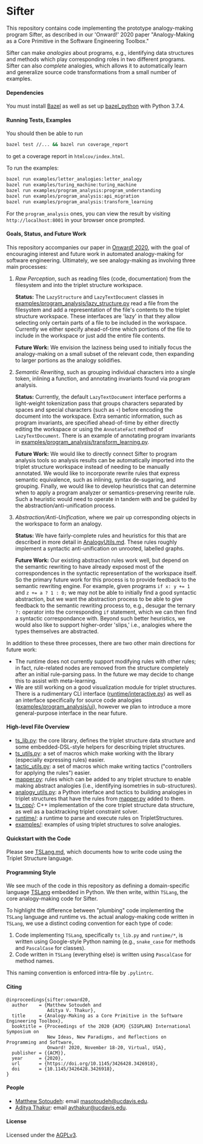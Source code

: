 # Sifter
This repository contains code implementing the prototype analogy-making program
Sifter, as described in our 'Onward!' 2020 paper "Analogy-Making as a Core
Primitive in the Software Engineering Toolbox."

Sifter can make _analogies_ about programs, e.g., identifying data structures
and methods which play corresponding roles in two different programs. Sifter
can also _complete_ analogies, which allows it to automatically learn and
generalize source code transformations from a small number of examples.

#### Dependencies
You must install [Bazel](https://bazel.build) as well as set up
[bazel_python](https://github.com/95616ARG/bazel_python) with Python 3.7.4.

#### Running Tests, Examples
You should then be able to run
```bash
bazel test //... && bazel run coverage_report
```
to get a coverage report in `htmlcov/index.html`.

To run the examples:
```bash
bazel run examples/letter_analogies:letter_analogy
bazel run examples/turing_machine:turing_machine
bazel run examples/program_analysis:program_understanding
bazel run examples/program_analysis:api_migration
bazel run examples/program_analysis:transform_learning
```
For the `program_analysis` ones, you can view the result by visiting
`http://localhost:8001` in your browser once prompted.

#### Goals, Status, and Future Work
This repository accompanies our paper in
[Onward! 2020](https://2020.splashcon.org/track/splash-2020-Onward-papers?#the-character-of-onward),
with the goal of encouraging interest and future work in automated
analogy-making for software engineering.  Ultimately, we see analogy-making as
involving three main processes:
1. _Raw Perception_, such as reading files (code, documentation) from the
   filesystem and into the triplet structure workspace.

   **Status:** The `LazyStructure` and `LazyTextDocument` classes in
   [examples/program_analysis/lazy_structure.py](examples/program_analysis/lazy_structure.py)
   read a file from the filesystem and add a representation of the file's
   contents to the triplet structure workspace. These interfaces are 'lazy' in
   that they allow selecting only certain parts of a file to be included in the
   workspace. Currently we either specify ahead-of-time which portions of the
   file to include in the workspace or just add the entire file contents.

   **Future Work:** We envision the laziness being used to initially focus the
   analogy-making on a small subset of the relevant code, then expanding to
   larger portions as the analogy solidifies.
2. _Semantic Rewriting_, such as grouping individual characters into a single
   token, inlining a function, and annotating invariants found via program
   analysis.

   **Status:** Currently, the default `LazyTextDocument` interface performs a
   light-weight tokenization pass that groups characters separated by spaces
   and special characters (such as `+`) before encoding the document into the
   workspace. Extra semantic information, such as program invariants, are
   specified ahead-of-time by either directly editing the workspace or using
   the `AnnotateFact` method of `LazyTextDocument`. There is an example of
   annotating program invariants in
   [examples/program_analysis/transform_learning.py](examples/program_analysis/transform_learning.py).

   **Future Work:** We would like to directly connect Sifter to program
   analysis tools so analysis results can be automatically imported into the
   triplet structure workspace instead of needing to be manually annotated.  We
   would like to incorporate rewrite rules that express semantic equivalence,
   such as inlining, syntax de-sugaring, and grouping. Finally, we would like
   to develop heuristics that can determine when to apply a program analyzer or
   semantics-preserving rewrite rule. Such a heuristic would need to operate in
   tandem with and be guided by the abstraction/anti-unification process.
3. _Abstraction/Anti-Unification_, where we pair up corresponding objects in
   the workspace to form an analogy.

   **Status:** We have fairly-complete rules and heuristics for this that are
   described in more detail in [AnalogyUtils.md](AnalogyUtils.md). These rules
   roughly implement a syntactic anti-unification on unrooted, labelled graphs.

   **Future Work:** Our existing abstraction rules work well, but depend on the
   semantic rewriting to have already exposed most of the correspondences in
   the syntactic representation of the workspace itself. So the primary future
   work for this process is to provide feedback to the semantic rewriting
   engine. For example, given programs `if x: y += 1` and `z += a ? 1 : 0;` we
   may not be able to initially find a good syntactic abstraction, but we want
   the abstraction process to be able to give feedback to the semantic
   rewriting process to, e.g., desugar the ternary `?:` operator into the
   corresponding `if` statement, which we can then find a syntactic
   correspondance with. Beyond such better heuristics, we would also like to
   support higher-order 'slips,' i.e., analogies where the types themselves are
   abstracted.

In addition to these three processes, there are two other main directions for
future work:
* The runtime does not currently support modifying rules with other rules; in
  fact, rule-related nodes are removed from the structure completely after an
  initial rule-parsing pass. In the future we may decide to change this to
  assist with meta-learning.
* We are still working on a good visualization module for triplet structures.
  There is a rudimentary CLI interface
  ([runtime/interactive.py](runtime/interactive.py)) as well as an interface
  specifically for source code analogies
  ([examples/program_analysis/ui](examples/program_analysis/ui)), however we
  plan to introduce a more general-purpose interface in the near future.

#### High-level File Overview
- [ts_lib.py](ts_lib.py): the core library, defines the triplet structure data
  structure and some embedded-DSL-style helpers for describing triplet
  structures.
- [ts_utils.py](ts_utils.py): a set of macros which make working with the
  library (especially expressing rules) easier.
- [tactic_utils.py](tactic_utils.py): a set of macros which make writing
  tactics ("controllers for applying the rules") easier.
- [mapper.py](mapper.py): rules which can be added to any triplet structure to
  enable making abstract analogies (i.e., identifying isometries in
  sub-structures).
- [analogy_utils.py](analogy_utils.py): a Python interface and tactics to
  building analogies in triplet structures that have the rules from
  [mapper.py](mapper.py) added to them.
- [ts_cpp/](ts_cpp/): C++ implementation of the core triplet structure data
  structure, as well as a backtracking triplet constraint solver.
- [runtime/](runtime/): a runtime to parse and execute rules on
  TripletStructures.
- [examples/](examples/): examples of using triplet structures to solve
  analogies.

#### Quickstart with the Code
Please see [TSLang.md](TSLang.md), which documents how to write code using the
Triplet Structure language.

#### Programming Style
We see much of the code in this repository as defining a domain-specific
language [TSLang](TSLang.md) embedded in Python. We then write, within
`TSLang`, the core analogy-making code for Sifter.

To highlight the difference between "plumbing" code implementing the `TSLang`
language and runtime vs. the actual analogy-making code written in `TSLang`, we
use a distinct coding convention for each type of code:
1. Code implementing `TSLang`, specifically `ts_lib.py` and `runtime/*`, is
   written using Google-style Python naming (e.g., `snake_case` for methods and
   `PascalCase` for classes).
2. Code written in `TSLang` (everything else) is written using `PascalCase` for
   method names.

This naming convention is enforced intra-file by `.pylintrc`.

#### Citing
```
@inproceedings{sifter:onward20,
  author    = {Matthew Sotoudeh and
               Aditya V. Thakur},
  title     = {Analogy-Making as a Core Primitive in the Software Engineering Toolbox},
  booktitle = {Proceedings of the 2020 {ACM} {SIGPLAN} International Symposium on
               New Ideas, New Paradigms, and Reflections on Programming and Software,
               Onward! 2020, November 18-20, Virtual, USA},
  publisher = {{ACM}},
  year      = {2020},
  url       = {https://doi.org/10.1145/3426428.3426918},
  doi       = {10.1145/3426428.3426918},
}
```

#### People
- [Matthew Sotoudeh](https://masot.net/): email
  [masotoudeh@ucdavis.edu](mailto:masotoudeh@ucdavis.edu).
- [Aditya Thakur](https://thakur.cs.ucdavis.edu/): email
  [avthakur@ucdavis.edu](mailto:avthakur@ucdavis.edu).

#### License
Licensed under the [AGPLv3](LICENSE).
